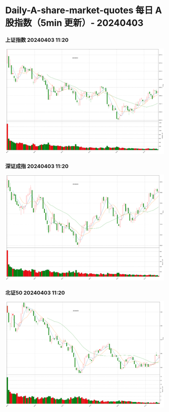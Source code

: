 
# Daily-A-share-market-quotes 每日 A 股指数（5min 更新）- 20240403

### 上证指数 20240403 11:20
![](./fig/2024/4/20240403-sh000001.png)

### 深证成指 20240403 11:20
![](./fig/2024/4/20240403-sz399001.png)

### 北证50 20240403 11:20
![](./fig/2024/4/20240403-bj899050.png)
